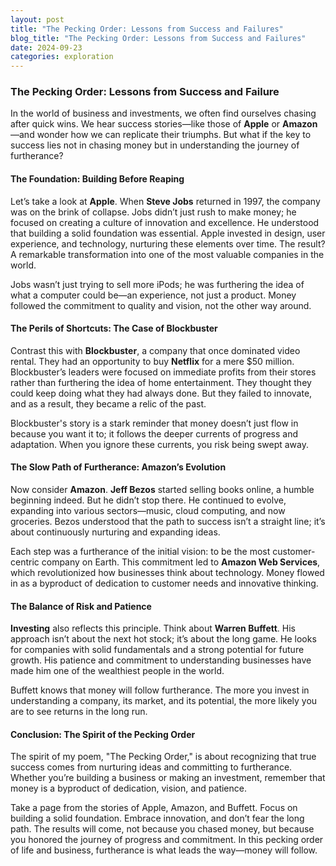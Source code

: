 ```yaml
---
layout: post
title: "The Pecking Order: Lessons from Success and Failures"
blog_title: "The Pecking Order: Lessons from Success and Failures"
date: 2024-09-23
categories: exploration
---
```


### The Pecking Order: Lessons from Success and Failure

In the world of business and investments, we often find ourselves chasing after quick wins. We hear success stories—like those of **Apple** or **Amazon**—and wonder how we can replicate their triumphs. But what if the key to success lies not in chasing money but in understanding the journey of furtherance? 

#### The Foundation: Building Before Reaping

Let’s take a look at **Apple**. When **Steve Jobs** returned in 1997, the company was on the brink of collapse. Jobs didn’t just rush to make money; he focused on creating a culture of innovation and excellence. He understood that building a solid foundation was essential. Apple invested in design, user experience, and technology, nurturing these elements over time. The result? A remarkable transformation into one of the most valuable companies in the world. 

Jobs wasn’t just trying to sell more iPods; he was furthering the idea of what a computer could be—an experience, not just a product. Money followed the commitment to quality and vision, not the other way around.

#### The Perils of Shortcuts: The Case of Blockbuster

Contrast this with **Blockbuster**, a company that once dominated video rental. They had an opportunity to buy **Netflix** for a mere $50 million. Blockbuster’s leaders were focused on immediate profits from their stores rather than furthering the idea of home entertainment. They thought they could keep doing what they had always done. But they failed to innovate, and as a result, they became a relic of the past. 

Blockbuster's story is a stark reminder that money doesn’t just flow in because you want it to; it follows the deeper currents of progress and adaptation. When you ignore these currents, you risk being swept away.

#### The Slow Path of Furtherance: Amazon’s Evolution

Now consider **Amazon**. **Jeff Bezos** started selling books online, a humble beginning indeed. But he didn’t stop there. He continued to evolve, expanding into various sectors—music, cloud computing, and now groceries. Bezos understood that the path to success isn’t a straight line; it’s about continuously nurturing and expanding ideas.

Each step was a furtherance of the initial vision: to be the most customer-centric company on Earth. This commitment led to **Amazon Web Services**, which revolutionized how businesses think about technology. Money flowed in as a byproduct of dedication to customer needs and innovative thinking.

#### The Balance of Risk and Patience

**Investing** also reflects this principle. Think about **Warren Buffett**. His approach isn’t about the next hot stock; it’s about the long game. He looks for companies with solid fundamentals and a strong potential for future growth. His patience and commitment to understanding businesses have made him one of the wealthiest people in the world. 

Buffett knows that money will follow furtherance. The more you invest in understanding a company, its market, and its potential, the more likely you are to see returns in the long run.

#### Conclusion: The Spirit of the Pecking Order

The spirit of my poem, "The Pecking Order," is about recognizing that true success comes from nurturing ideas and committing to furtherance. Whether you’re building a business or making an investment, remember that money is a byproduct of dedication, vision, and patience.

Take a page from the stories of Apple, Amazon, and Buffett. Focus on building a solid foundation. Embrace innovation, and don’t fear the long path. The results will come, not because you chased money, but because you honored the journey of progress and commitment. In this pecking order of life and business, furtherance is what leads the way—money will follow.
